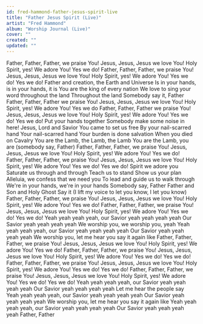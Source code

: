 ```yaml
---
id: fred-hammond-father-jesus-spirit-live
title: "Father Jesus Spirit (Live)"
artist: "Fred Hammond"
album: "Worship Journal (Live)"
cover: ""
created: ""
updated: ""
---
```


Father, Father, Father, we praise You!
Jesus, Jesus, Jesus we love You!
Holy Spirit, yes! We adore You! Yes we do!
Father, Father, Father, we praise You!
Jesus, Jesus, Jesus we love You!
Holy Spirit, yes! We adore You! Yes we do! Yes we do!
Father and creation, the Earth and Universe
Is in your hands, is in your hands, it is
You are the king of every nation
We love to sing your word throughout the land
Throughout the land
Somebody say it, Father
Father, Father, Father we praise You!
Jesus, Jesus, Jesus we love You!
Holy Spirit, yes! We adore You! Yes we do
Father, Father, Father we praise You!
Jesus, Jesus, Jesus we love You!
Holy Spirit, yes! We adore You! Yes we do! Yes we do!
Put your hands together
Somebody make some noise in here!
Jesus, Lord and Savior
You came to set us free
By your nail-scarred hand
Your nail-scarred hand
Your burden is done salvation
When you died on Cavalry
You are the Lamb, the Lamb, the Lamb
You are the Lamb, you are (somebody say, Father)
Father, Father, Father, we praise You!
Jesus, Jesus, Jesus we love You!
Holy Spirit, yes! We adore You! Yes we do!
Father, Father, Father, we praise You!
Jesus, Jesus, Jesus we love You!
Holy Spirit, yes! We adore You! Yes we do! Yes we do!
Spirit we adore you
Saturate us through and through
Teach us to stand
Show us your plan
Alleluia, we confess that we need you
To lead and guide us to walk through
We're in your hands, we're in your hands
Somebody say, Father
Father and Son and Holy Ghost
Say it (I lift my voice to let you know, I let you know)
Father, Father, Father, we praise You!
Jesus, Jesus, Jesus we love You!
Holy Spirit, yes! We adore You! Yes we do!
Father, Father, Father, we praise You!
Jesus, Jesus, Jesus we love You!
Holy Spirit, yes! We adore You! Yes we do! Yes we do!
Yeah yeah yeah yeah, our Savior yeah yeah yeah yeah
Our Savior yeah yeah yeah yeah
We worship you, we worship you, yeah
Yeah yeah yeah yeah, our Savior yeah yeah yeah yeah
Our Savior yeah yeah yeah yeah
We worship you, let me hear you say it again like
Father, Father, Father, we praise You!
Jesus, Jesus, Jesus we love You!
Holy Spirit, yes! We adore You! Yes we do!
Father, Father, Father, we praise You!
Jesus, Jesus, Jesus we love You!
Holy Spirit, yes! We adore You! Yes we do! Yes we do!
Father, Father, Father, we praise You!
Jesus, Jesus, Jesus we love You!
Holy Spirit, yes! We adore You! Yes we do! Yes we do!
Father, Father, Father, we praise You!
Jesus, Jesus, Jesus we love You!
Holy Spirit, yes! We adore You! Yes we do! Yes we do!
Yeah yeah yeah yeah, our Savior yeah yeah yeah yeah
Our Savior yeah yeah yeah yeah
Let me hear the people say
Yeah yeah yeah yeah, our Savior yeah yeah yeah yeah
Our Savior yeah yeah yeah yeah
We worship you, let me hear you say it again like
Yeah yeah yeah yeah, our Savior yeah yeah yeah yeah
Our Savior yeah yeah yeah yeah
Father, Father
